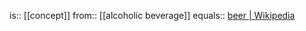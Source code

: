 is:: [[concept]]
from:: [[alcoholic beverage]]
equals:: [beer | Wikipedia](https://en.wikipedia.org/wiki/Beer)
